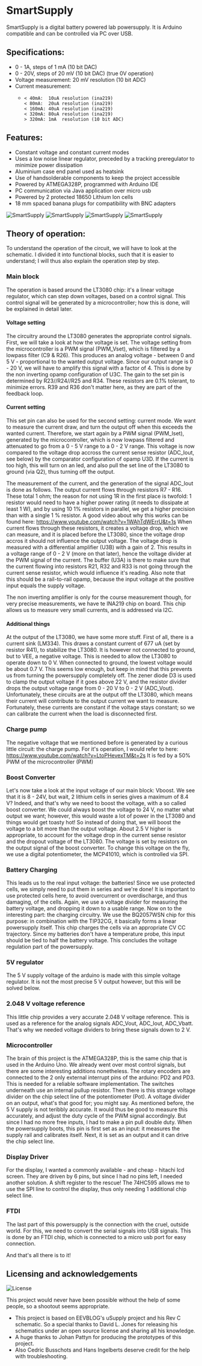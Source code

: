 # SmartSupply
SmartSupply is a digital battery powered lab powersupply. It is Arduino compatible and can be controlled via PC over USB.


## Specifications:
 * 0 - 1A,  steps of 1 mA  (10 bit DAC)
 * 0 - 20V, steps of 20 mV (10 bit DAC) (true 0V operation)
 * Voltage measurement: 20 mV resolution (10 bit ADC)
 * Current measurement: 
      -     < 40mA:  10uA resolution (ina219)
 			< 80mA:  20uA resolution (ina219)
 			< 160mA: 40uA resolution (ina219)
			< 320mA: 80uA resolution (ina219)
			> 320mA: 1mA  resolution (10 bit ADC)

## Features: 
 * Constant voltage and constant current modes
 * Uses a low noise linear regulator, preceded by a tracking preregulator to minimize power dissipation
 * Aluminium case end panel used as heatsink 
 * Use of handsolderable components to keep the project accessible 
 * Powered by ATMEGA328P, programmed with Arduino IDE
 * PC communication via Java application over micro usb
 * Powered by 2 protected 18650 Lithium Ion cells
 * 18 mm spaced banana plugs for compatibility with BNC adapters

![SmartSupply](https://github.com/ThomasVDD/SmartSupply/blob/master/Pictures/Front.jpg)
![SmartSupply](https://github.com/ThomasVDD/SmartSupply/blob/master/Pictures/Inside.jpg)
![SmartSupply](https://github.com/ThomasVDD/SmartSupply/blob/master/Pictures/Back.jpg)
![SmartSupply](https://github.com/ThomasVDD/SmartSupply/blob/master/Pictures/PC.jpg)

## Theory of operation: 

To understand the operation of the circuit, we will have to look at the schematic. I divided it into functional blocks, such that it is easier to understand; I will thus also explain the operation step by step. 

### Main block
The operation is based around the LT3080 chip: it's a linear voltage regulator, which can step down voltages, based on a control signal. This control signal will be generated by a microcontroller; how this is done, will be explained in detail later. 

#### Voltage setting
The circuitry around the LT3080 generates the appropriate control signals. First, we will take a look at how the voltage is set. 
The voltage setting from the microcontroller is a PWM signal (PWM_Vset), which is filtered by a lowpass filter (C9 & R26). This produces an analog voltage - between 0 and 5 V - proportional to the wanted output voltage. Since our output range is 0 - 20 V, we will have to amplify this signal with a factor of 4. This is done by the non inverting opamp configuration of U3C. The gain to the set pin is determined by R23//R24//R25 and R34. These resistors are 0.1% tolerant, to minimize errors. R39 and R36 don't matter here, as they are part of the feedback loop.


#### Current setting
This set pin can also be used for the second setting: current mode. We want to measure the current draw, and turn the output off when this exceeds the wanted current. Therefore, we start again by a PWM signal (PWM_Iset), generated by the microcontroller, which is now lowpass filtered and attenuated to go from a 0 - 5 V range to a 0 - 2 V range. This voltage is now compared to the voltage drop accross the current sense resistor (ADC_Iout, see below) by the comparator configuration of opamp U3D. If the current is too high, this will turn on an led, and also pull the set line of the LT3080 to ground (via Q2), thus turning off the output.

The measurement of the current, and the generation of the signal ADC_Iout is done as follows. The output current flows through resistors R7 - R16. These total 1 ohm; the reason for not using 1R in the first place is twofold: 1 resistor would need to have a higher power rating (it needs to dissipate at least 1 W), and by using 10 1% resistors in parallel, we get a higher precision than with a single 1 % resistor. A good video about why this works can be found here: https://www.youtube.com/watch?v=1WAhTdWErrU&t=1s
When current flows through these resistors, it creates a voltage drop, which we can measure, and it is placed before the LT3080, since the voltage drop accros it should not influence the output voltage. 
The voltage drop is measured with a differential amplifier (U3B) with a gain of 2. This results in a voltage range of 0 - 2 V (more on that later), hence the voltage divider at the PWM signal of the current. The buffer (U3A) is there to make sure that the current flowing into resistors R21, R32 and R33 is not going through the current sense resistor, which would influence it's reading. 
Also note that this should be a rail-to-rail opamp, because the input voltage at the positive input equals the supply voltage. 

The non inverting amplifier is only for the course measurement though, for very precise measurements, we have te INA219 chip on board. This chip allows us to measure very small currents, and is addressed via I2C. 

#### Additional things
At the output of the LT3080, we have some more stuff. First of all, there is a current sink (LM334). This draws a constant current of 677 uA (set by resistor R41), to stabilize the LT3080. It is however not connected to ground, but to VEE, a negative voltage. This is needed to allow the LT3080 to operate down to 0 V. When connected to ground, the lowest voltage would be about 0.7 V. This seems low enough, but keep in mind that this prevents us from turning the powersupply completely off. 
The zener diode D3 is used to clamp the output voltage if it goes above 22 V, and the resistor divider drops the output voltage range from 0 - 20 V to 0 - 2 V (ADC_Vout). 
Unfortunately, these circuits are at the output off the LT3080, which means their current will contribute to the output current we want to measure. Fortunately, these currents are constant if the voltage stays constant; so we can calibrate the current when the load is disconnected first. 

### Charge pump
The negative voltage that we mentioned before is generated by a curious little circuit: the charge pump. For it's operation, I would refer to here: https://www.youtube.com/watch?v=LtoPHevexTM&t=2s It is fed by a 50% PWM of the microcontroller (PWM)

### Boost Converter
Let's now take a look at the input voltage of our main block: Vboost. We see that it is 8 - 24V, but wait, 2 lithium cells in series gives a maximum of 8.4 V? Indeed, and that's why we need to boost the voltage, with a so called boost converter. We could always boost the voltage to 24 V, no matter what output we want; however, this would waste a lot of power in the LT3080 and things would get toasty hot! So instead of doing that, we will boost the voltage to a bit more than the output voltage. About 2.5 V higher is appropriate, to account for the voltage drop in the current sense resistor and the dropout voltage of the LT3080. 
The voltage is set by resistors on the output signal of the boost converter. To change this voltage on the fly, we use a digital potentiometer, the MCP41010, which is controlled via SPI. 

### Battery Charging
This leads us to the real input voltage: the batteries! Since we use protected cells, we simply need to put them in series and we're done! It is important to use protected cells here, to avoid overcurrent or overdischarge, and thus damaging, of the cells. 
Again, we use a voltage divider for measuring the battery voltage, and dropping it down to a usable range.
Now on to the interesting part: the charging circuitry. We use the BQ2057WSN chip for this purpose: in combination with the TIP32CG, it basically forms a linear powersupply itself. This chip charges the cells via an appropriate CV CC trajectory. Since my batteries don't have a temperature probe, this input should be tied to half the battery voltage. This concludes the voltage regulation part of the powersupply. 

### 5V regulator
The 5 V supply voltage of the arduino is made with this simple voltage regulator. It is not the most precise 5 V output however, but this will be solved below. 

### 2.048 V voltage reference
This little chip provides a very accurate 2.048 V voltage reference. This is used as a reference for the analog signals ADC_Vout, ADC_Iout, ADC_Vbatt. That's why we needed voltage dividers to bring these signals down to 2 V. 

### Microcontroller
The brain of this project is the ATMEGA328P, this is the same chip that is used in the Arduino Uno. We already went over most control signals, but there are some interesting additions nonetheless. The rotary encoders are connected to the 2 only external interrupt pins of the arduino: PD2 and PD3. This is needed for a reliable software implementation. The switches underneath use an internal pullup resistor. 
Then there is this strange voltage divider on the chip select line of the potentiometer (Pot). A voltage divider on an output, what's that good for; you might say. As mentioned before, the 5 V supply is not teribbly accurate. It would thus be good to measure this accurately, and adjust the duty cycle of the PWM signal accordingly. But since I had no more free inputs, I had to make a pin pull double duty. When the powersupply boots, this pin is first set as an input: it measures the supply rail and calibrates itself. Next, it is set as an output and it can drive the chip select line. 

### Display Driver
For the display, I wanted a commonly available - and cheap - hitachi lcd screen. They are driven by 6 pins, but since I had no pins left, I needed another solution. A shift register to the rescue! The 74HC595 allows me to use the SPI line to control the display, thus only needing 1 additional chip select line. 

### FTDI
The last part of this powersupply is the connection with the cruel, outside world. For this, we need to convert the serial signals into USB signals. This is done by an FTDI chip, which is connected to a micro usb port for easy connection.

And that's all there is to it! 

## Licensing and acknowledgements

![License](https://github.com/ThomasVDD/SmartSupply/blob/master/Pictures/License.PNG)

This project would never have been possible without the help of some people, so a shootout seems appropriate.
 * This project is based on EEVBLOG's uSupply project and his Rev C schematic. So a special thanks to David L. Jones for releasing his schematics under an open source license and sharing all his knowledge.
 * A huge thanks to Johan Pattyn for producing the prototypes of this project. 
 * Also Cedric Busschots and Hans Ingelberts deserve credit for the help with troubleshooting.

